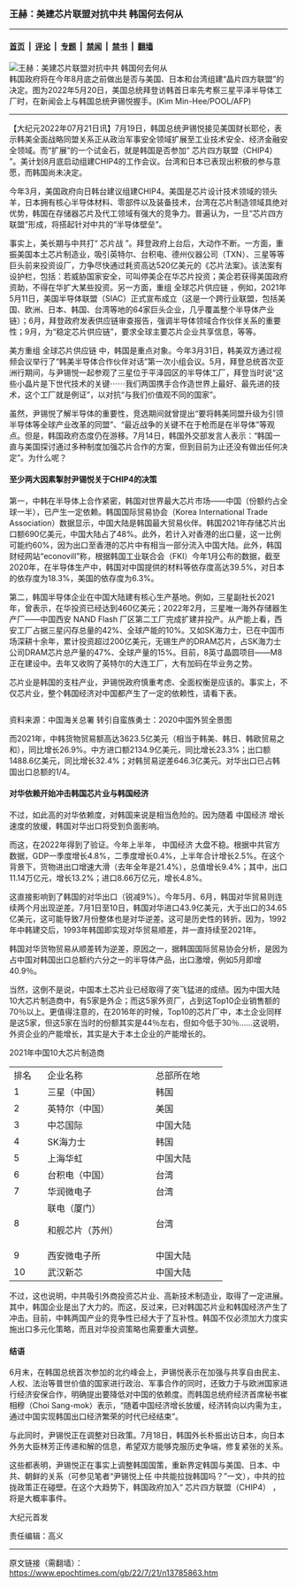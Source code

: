 ### 王赫：美建芯片联盟对抗中共 韩国何去何从

---

#### [首页](../../../..?n13785863) &nbsp;|&nbsp; [评论](../../../../../epoch-comment?n13785863) &nbsp;|&nbsp; [专题](../../../../../epoch-special?n13785863) &nbsp;|&nbsp; [禁闻](../../../../../epoch-news?n13785863) &nbsp;|&nbsp; [禁书](../../../../../books?n13785863) &nbsp;|&nbsp; [翻墙](https://github.com/gfw-breaker/nogfw/blob/master/README.md?n13785863)


<div><img alt="王赫：美建芯片联盟对抗中共 韩国何去何从" class="attachment-djy_600_400 size-djy_600_400 wp-post-image" src="https://i.epochtimes.com/assets/uploads/2022/07/id13785900-1@1200x1200-1.jpeg"/>
<div class="caption">
 韩国政府将在今年8月底之前做出是否与美国、日本和台湾组建“晶片四方联盟”的决定。图为2022年5月20日，美国总统拜登访韩首日率先考察三星平泽半导体工厂时，在新闻会上与韩国总统尹锡悦握手。(Kim Min-Hee/POOL/AFP)
</div></div><hr/><div class="post_content" id="artbody" itemprop="articleBody">
 <!-- article content begin -->
 <p>
  【大纪元2022年07月21日讯】7月19日，韩国总统尹锡悦接见美国财长耶伦，表示韩美全面战略同盟关系正从政治军事安全领域扩展至工业技术安全、经济金融安全领域。而“扩展”的一个试金石，就是韩国是否参加“
  <ok href="https://www.epochtimes.com/gb/tag/%E8%8A%AF%E7%89%87%E5%9B%9B%E6%96%B9%E8%81%94%E7%9B%9F%EF%BC%88chip4%EF%BC%89.html">
   芯片四方联盟（CHIP4）
  </ok>
  ”。美计划8月底启动组建CHIP4的工作会议。台湾和日本已表现出积极的参与意愿，而韩国尚未决定。
 </p>
 <p>
  今年3月，美国政府向日韩台建议组建CHIP4。美国是芯片设计技术领域的领头羊，日本拥有核心半导体材料、零部件以及装备技术，台湾在芯片制造领域具绝对优势，韩国在存储器芯片及代工领域有强大的竞争力。普遍认为，一旦“芯片四方联盟”形成，将搭起针对中共的“半导体壁垒”。
 </p>
 <p>
  事实上，美长期与中共打“
  <ok href="https://www.epochtimes.com/gb/tag/%E8%8A%AF%E7%89%87%E6%88%98.html">
   芯片战
  </ok>
  ”。拜登政府上台后，大动作不断。一方面，重振美国本土芯片制造业，吸引英特尔、台积电、德州仪器公司（TXN）、三星等等巨头前来投资设厂，力争尽快通过耗资高达520亿美元的《芯片法案》。该法案有设护栏，包括：若威胁国家安全，可叫停美企在华芯片投资；美企若获得美国政府资助，不得在华扩大某些投资。另一方面，重组
  <ok href="https://www.epochtimes.com/gb/tag/%E5%85%A8%E7%90%83%E8%8A%AF%E7%89%87%E4%BE%9B%E5%BA%94%E9%93%BE.html">
   全球芯片供应链
  </ok>
  ，例如，2021年5月11日，美国半导体联盟（SIAC）正式宣布成立（这是一个跨行业联盟，包括美国、欧洲、日本、韩国、台湾等地的64家巨头企业，几乎覆盖整个半导体产业链）；6月，拜登政府发表供应链审查报告，强调半导体领域合作伙伴关系的重要性；9月，为“稳定芯片供应链”，要求全球主要芯片企业共享信息，等等。
 </p>
 <p>
  美方重组
  <ok href="https://www.epochtimes.com/gb/tag/%E5%85%A8%E7%90%83%E8%8A%AF%E7%89%87%E4%BE%9B%E5%BA%94%E9%93%BE.html">
   全球芯片供应链
  </ok>
  中，韩国是重点对象。今年3月31日，韩美双方通过视频会议举行了“韩美半导体合作伙伴对话”第一次小组会议。5月，拜登总统首次亚洲行期间，与尹锡悦一起参观了三星位于平泽园区的半导体工厂，拜登当时说“这些小晶片是下世代技术的关键⋯⋯我们两国携手合作造世界上最好、最先进的技术，这个工厂就是例证”，以对抗“与我们价值观不同的国家”。
 </p>
 <p>
  虽然，尹锡悦了解半导体的重要性，竞选期间就曾提出“要将韩美同盟升级为引领半导体等全球产业改革的同盟”、“最近战争的关键不在于枪而是在半导体”等观点。但是，韩国政府态度仍在游移。7月14日，韩国外交部发言人表示：“韩国一直与美国探讨通过多种制度加强芯片合作的方案，但到目前为止还没有做出任何决定”。为什么呢？
 </p>
 <h4>
  至少两大因素掣肘尹锡悦关于CHIP4的决策
 </h4>
 <p>
  第一，中韩在半导体上合作紧密，韩国对世界最大芯片市场——中国（份额约占全球一半），已产生一定依赖。韩国国际贸易协会（Korea International Trade Association）数据显示，中国大陆是韩国最大贸易伙伴。韩国2021年存储芯片出口额690亿美元，中国大陆占了48%。此外，若计入对香港的出口量，这一比例可能约60%，因为出口至香港的芯片中有相当一部分流入中国大陆。此外，韩国财经网站“econovill”称，根据韩国工业联合会（FKI）今年1月公布的数据，截至2020年，在半导体生产中，韩国对中国提供的材料等依存度高达39.5%，对日本的依存度为18.3%，美国的依存度为6.3%。
 </p>
 <p>
  第二，韩国半导体企业在中国大陆建有核心生产基地。例如，三星副社长2021年，曾表示，在华投资已经达到460亿美元；2022年2月，三星唯一海外存储器生产厂——中国西安 NAND Flash 厂区第二工厂完成扩建并投产。从产能上看，西安工厂占据三星闪存总量的42%、全球产能的10%。又如SK海力士，已在中国市场深耕十余年，累计投资超过200亿美元，无锡生产的DRAM芯片，占SK海力士公司DRAM芯片总产量的47%、全球产量的15%。目前，8英寸晶圆项目——M8正在建设中。去年又收购了英特尔的大连工厂，大有加码在华业务之势。
 </p>
 <p>
  芯片业是韩国的支柱产业，尹锡悦政府慎重考虑、全面权衡是应该的。事实上，不仅芯片业，整个韩国经济对中国都产生了一定的依赖性，请看下表。
 </p>
 <p>
  <ok href="https://i.epochtimes.com/assets/uploads/2022/07/id13785870-f3808f05e950a8569c5f72874f9bf698.png">
   <img alt="" class="size-medium wp-image-13785870 aligncenter" src="https://i.epochtimes.com/assets/uploads/2022/07/id13785870-f3808f05e950a8569c5f72874f9bf698-450x354.png"/>
  </ok>
 </p>
 <p>
  资料来源：中国海关总署 转引自蛮族勇士：2020中国外贸全景图
 </p>
 <p>
  而2021年，中韩货物贸易额高达3623.5亿美元（相当于韩美、韩日、韩欧贸易之和），同比增长26.9%。中方进口额2134.9亿美元，同比增长23.3%；出口额1488.6亿美元，同比增长32.4%；对韩贸易逆差646.3亿美元。对华出口已占韩国出口总额的1/4。
 </p>
 <h4>
  对华依赖开始冲击韩国芯片业与韩国经济
 </h4>
 <p>
  不过，如此高的对华依赖度，对韩国来说是相当危险的。因为随着
  <ok href="https://www.epochtimes.com/gb/tag/%E4%B8%AD%E5%9B%BD%E7%BB%8F%E6%B5%8E.html">
   中国经济
  </ok>
  增长速度的放缓，韩国对华出口将受到负面影响。
 </p>
 <p>
  而这，在2022年得到了验证。今年上半年，
  <ok href="https://www.epochtimes.com/gb/tag/%E4%B8%AD%E5%9B%BD%E7%BB%8F%E6%B5%8E.html">
   中国经济
  </ok>
  大盘不稳。根据中共官方数据，GDP一季度增长4.8%，二季度增长0.4%，上半年合计增长2.5%。在这个背景下，货物进出口增速大滑（去年全年是21.4%），总值增长9.4%；其中，出口11.14万亿元，增长13.2%；进口8.66万亿元，增长4.8%。
 </p>
 <p>
  这直接影响到了韩国的对华出口（锐减9%）。今年5月、6月，韩国对华贸易则连续两个月出现逆差。7月1日至10日，韩国对华进口43.9亿美元，大于出口的34.65亿美元，这可能导致7月份整体也是对华逆差。这可是历史性的转折。因为，1992年中韩建交后，1993年韩国即实现对华贸易顺差，并一直持续至2021年。
 </p>
 <p>
  韩国对华货物贸易从顺差转为逆差，原因之一，据韩国国际贸易协会分析，是因为占中国对韩国出口总额约六分之一的半导体产品，出口激增，例如5月即增40.9％。
 </p>
 <p>
  当然，这倒不是说，中国本土芯片业已经取得了突飞猛进的成绩。因为中国大陆10大芯片制造商中，有5家是外企；而这5家外资厂，占到这Top10企业销售额的70％以上。更值得注意的，在2016年的时候，Top10的芯片厂中，本土企业同样是这5家，但这5家在当时的份额其实是44％左右，但如今低于30％……这说明，外资企业的产能增长，其实是大于本土企业的产能增长的。
 </p>
 <p>
  2021年中国10大芯片制造商
 </p>
 <table>
  <tbody>
   <tr>
    <td width="45">
     排名
    </td>
    <td width="180">
     企业名称
    </td>
    <td width="113">
     总部所在地
    </td>
   </tr>
   <tr>
    <td width="45">
     1
    </td>
    <td width="180">
     三星（中国）
    </td>
    <td width="113">
     韩国
    </td>
   </tr>
   <tr>
    <td width="45">
     2
    </td>
    <td width="180">
     英特尔（中国）
    </td>
    <td width="113">
     美国
    </td>
   </tr>
   <tr>
    <td width="45">
     3
    </td>
    <td width="180">
     中芯国际
    </td>
    <td width="113">
     中国大陆
    </td>
   </tr>
   <tr>
    <td width="45">
     4
    </td>
    <td width="180">
     SK海力士
    </td>
    <td width="113">
     韩国
    </td>
   </tr>
   <tr>
    <td width="45">
     5
    </td>
    <td width="180">
     上海华虹
    </td>
    <td width="113">
     中国大陆
    </td>
   </tr>
   <tr>
    <td width="45">
     6
    </td>
    <td width="180">
     台积电（中国）
    </td>
    <td width="113">
     台湾
    </td>
   </tr>
   <tr>
    <td width="45">
     7
    </td>
    <td width="180">
     华润微电子
    </td>
    <td width="113">
     台湾
    </td>
   </tr>
   <tr>
    <td width="45">
     8
    </td>
    <td width="180">
     联电（厦门）
     <p>
      和舰芯片（苏州）
     </p>
    </td>
    <td width="113">
     台湾
    </td>
   </tr>
   <tr>
    <td width="45">
     9
    </td>
    <td width="180">
     西安微电子所
    </td>
    <td width="113">
     中国大陆
    </td>
   </tr>
   <tr>
    <td width="45">
     10
    </td>
    <td width="180">
     武汉新芯
    </td>
    <td width="113">
     中国大陆
    </td>
   </tr>
  </tbody>
 </table>
 <p>
  不过，这也说明，中共吸引外商投资芯片业、高新技术制造业，取得了一定进展。其中，韩国企业是出了大力的。而这，反过来，已对韩国芯片业和韩国经济产生了冲击。目前，中韩两国产业的竞争性已经大于了互补性。韩国不仅必须加大力度实施出口多元化策略，而且对华投资策略也需要重大调整。
 </p>
 <h4>
  结语
 </h4>
 <p>
  6月末，在韩国总统首次参加的北约峰会上，尹锡悦表示在加强与共享自由民主、人权、法治等普世价值的国家进行政治、军事合作的同时，还致力于与欧洲国家进行经济安保合作，明确提出要降低对中国的依赖度。而韩国总统府经济首席秘书崔相穆（Choi Sang-mok）表示，“随着中国经济增长放缓，经济转向以内需为主，通过中国实现韩国出口经济繁荣的时代已经结束”。
 </p>
 <p>
  与此同时，尹锡悦正在调整对日政策。7月18日，韩国外长朴振出访日本，向日本外务大臣林芳正传递和解的信息，希望双方能够克服历史争端，修复紧张的关系。
 </p>
 <p>
  这些都表明，尹锡悦正在事实上调整韩国国策，重新界定韩国与美国、日本、中共、朝鲜的关系（可参见笔者“尹锡悦上任 中共能拉拢韩国吗？”一文），中共的拉拢政策正在碰壁。在这个大趋势下，韩国政府加入“
  <ok href="https://www.epochtimes.com/gb/tag/%E8%8A%AF%E7%89%87%E5%9B%9B%E6%96%B9%E8%81%94%E7%9B%9F%EF%BC%88chip4%EF%BC%89.html">
   芯片四方联盟（CHIP4）
  </ok>
  ，将是大概率事件。
 </p>
 <p>
  大纪元首发
 </p>
 <p>
  责任编辑：高义
 </p>
 <!-- article content end -->
 <div id="below_article_ad">
 </div>
</div>


---

原文链接（需翻墙）：https://www.epochtimes.com/gb/22/7/21/n13785863.htm